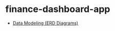 # finance-dashboard-app

- [Data Modeling (ERD Diagrams)](https://lucid.app/documents/view/6739c784-c272-48c0-86c0-b19370d6e286)